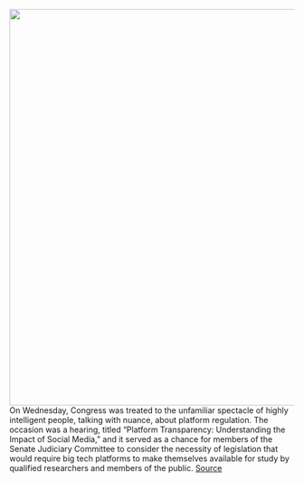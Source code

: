 <img src='https://cdn.vox-cdn.com/thumbor/jygZcGwK9HoO7mL3c6ULhHGSdQQ=/0x0:7578x5052/1200x800/filters:focal(3107x3064:4319x4276)/cdn.vox-cdn.com/uploads/chorus_image/image/70835262/1387340058.0.jpg' width='700px' /><br/>
On Wednesday, Congress was treated to the unfamiliar spectacle of highly intelligent people, talking with nuance, about platform regulation. The occasion was a hearing, titled “Platform Transparency: Understanding the Impact of Social Media,” and it served as a chance for members of the Senate Judiciary Committee to consider the necessity of legislation that would require big tech platforms to make themselves available for study by qualified researchers and members of the public.
<a href='https://www.theverge.com/2022/5/5/23058139/meta-tiktok-youtube-senate-transparency-hearing-research-us-europe'> Source <a/>